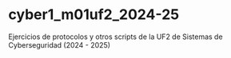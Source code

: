 # cyber1_m01uf2_2024-25
Ejercicios de protocolos y otros scripts de la UF2 de Sistemas de Cyberseguridad (2024 - 2025)
